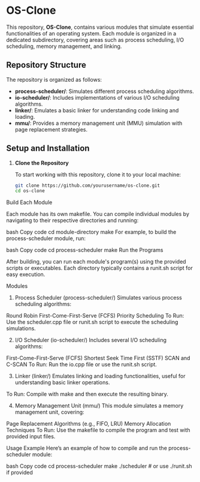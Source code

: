 # OS-Clone

This repository, **OS-Clone**, contains various modules that simulate essential functionalities of an operating system. Each module is organized in a dedicated subdirectory, covering areas such as process scheduling, I/O scheduling, memory management, and linking.

## Repository Structure

The repository is organized as follows:

- **process-scheduler/**: Simulates different process scheduling algorithms.
- **io-scheduler/**: Includes implementations of various I/O scheduling algorithms.
- **linker/**: Emulates a basic linker for understanding code linking and loading.
- **mmu/**: Provides a memory management unit (MMU) simulation with page replacement strategies.

## Setup and Installation

1. **Clone the Repository**

   To start working with this repository, clone it to your local machine:

   ```bash
   git clone https://github.com/yourusername/os-clone.git
   cd os-clone
Build Each Module

Each module has its own makefile. You can compile individual modules by navigating to their respective directories and running:

bash
Copy code
cd module-directory
make
For example, to build the process-scheduler module, run:

bash
Copy code
cd process-scheduler
make
Run the Programs

After building, you can run each module's program(s) using the provided scripts or executables. Each directory typically contains a runit.sh script for easy execution.

Modules
1. Process Scheduler (process-scheduler/)
Simulates various process scheduling algorithms:

Round Robin
First-Come-First-Serve (FCFS)
Priority Scheduling
To Run: Use the scheduler.cpp file or runit.sh script to execute the scheduling simulations.

2. I/O Scheduler (io-scheduler/)
Includes several I/O scheduling algorithms:

First-Come-First-Serve (FCFS)
Shortest Seek Time First (SSTF)
SCAN and C-SCAN
To Run: Run the io.cpp file or use the runit.sh script.

3. Linker (linker/)
Emulates linking and loading functionalities, useful for understanding basic linker operations.

To Run: Compile with make and then execute the resulting binary.

4. Memory Management Unit (mmu/)
This module simulates a memory management unit, covering:

Page Replacement Algorithms (e.g., FIFO, LRU)
Memory Allocation Techniques
To Run: Use the makefile to compile the program and test with provided input files.

Usage Example
Here’s an example of how to compile and run the process-scheduler module:

bash
Copy code
cd process-scheduler
make
./scheduler  # or use ./runit.sh if provided
